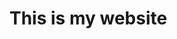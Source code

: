 <!DOCTYPE html>
<html lang="en-US">
<head>
<meta charset="UTF-8">
<title> My website </title>
</head>
<body>
<h1> This is my website </h1>
</body>
</html>
